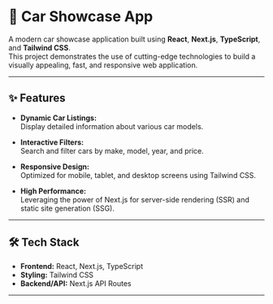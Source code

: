 # 🚗 Car Showcase App  

A modern car showcase application built using **React**, **Next.js**, **TypeScript**, and **Tailwind CSS**.  
This project demonstrates the use of cutting-edge technologies to build a visually appealing, fast, and responsive web application.  

---

## ✨ Features  
- **Dynamic Car Listings:**  
  Display detailed information about various car models.  

- **Interactive Filters:**  
  Search and filter cars by make, model, year, and price.  

- **Responsive Design:**  
  Optimized for mobile, tablet, and desktop screens using Tailwind CSS.  

- **High Performance:**  
  Leveraging the power of Next.js for server-side rendering (SSR) and static site generation (SSG).  

---

## 🛠️ Tech Stack  
- **Frontend:** React, Next.js, TypeScript  
- **Styling:** Tailwind CSS  
- **Backend/API:** Next.js API Routes  

---
